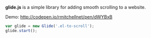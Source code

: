 __glide.js__ is a simple library for adding smooth scrolling to a website.

Demo: <http://codepen.io/rmitchellnet/pen/dWYBxB>

```javascript
var glide = new Glide('.el-to-scroll');
glide.start();
```
